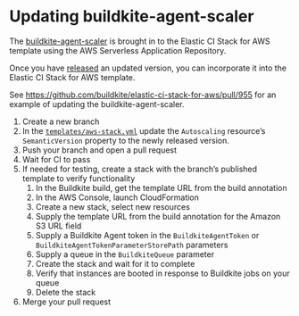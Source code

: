 # Updating buildkite-agent-scaler

The [buildkite-agent-scaler](https://github.com/buildkite/buildkite-agent-scaler)
is brought in to the Elastic CI Stack for AWS template using the AWS
Serverless Application Repository.

Once you have [released](https://github.com/buildkite/buildkite-agent-scaler/blob/master/RELEASE.md)
an updated version, you can incorporate it into the Elastic CI Stack for AWS
template.

See https://github.com/buildkite/elastic-ci-stack-for-aws/pull/955 for an
example of updating the buildkite-agent-scaler.

1. Create a new branch
1. In the [`templates/aws-stack.yml`](templates/aws-stack.yml) update the `Autoscaling` resource’s `SemanticVersion` property to the newly released version.
1. Push your branch and open a pull request
1. Wait for CI to pass
1. If needed for testing, create a stack with the branch’s published template to verify functionality
	1. In the Buildkite build, get the template URL from the build annotation
	1. In the AWS Console, launch CloudFormation
	1. Create a new stack, select new resources
	1. Supply the template URL from the build annotation for the Amazon S3 URL field
	1. Supply a Buildkite Agent token in the `BuildkiteAgentToken` 
	or `BuildkiteAgentTokenParameterStorePath` parameters
	1. Supply a queue in the `BuildkiteQueue` parameter
	1. Create the stack and wait for it to complete
	1. Verify that instances are booted in response to Buildkite jobs on your queue
	1. Delete the stack
1. Merge your pull request
